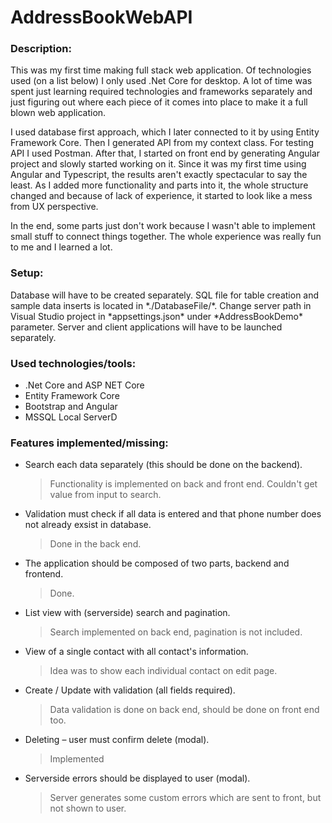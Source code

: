 # AddressBookWebAPI

<h3>Description:</h3>
<p>This was my first time making full stack web application. Of technologies used (on a list below) I only used .Net Core for desktop. A lot of time was spent just learning required technologies and frameworks separately and just figuring out where each piece of it comes into place to make it a full blown web application.</p>

<p>I used database first approach, which I later connected to it by using Entity Framework Core. Then I generated API from my context class. For testing API I used Postman. After that, I started on front end by generating Angular project and slowly started working on it. Since it was my first time using Angular and Typescript, the results aren't exactly spectacular to say the least. As I added more functionality and parts into it, the whole structure changed and because of lack of experience, it started to look like a mess from UX perspective.</p>

<p>In the end, some parts just don't work because I wasn't able to implement small stuff to connect things together. The whole experience was really fun to me and I learned a lot.</p>

<h3>Setup:</h3>
<p>Database will have to be created separately. SQL file for table creation and sample data inserts is located in *./DatabaseFile/*. Change server path in Visual Studio project in *appsettings.json* under *AddressBookDemo* parameter. Server and client applications will have to be launched separately.</p>

<h3>Used technologies/tools:</h3>

* .Net Core and ASP NET Core
* Entity Framework Core
* Bootstrap and Angular
* MSSQL Local ServerD

<h3>Features implemented/missing:</h3>

 * Search each data separately (this should be done on the backend).
   > Functionality is implemented on back and front end. Couldn't get value from input to search.
   
 * Validation must check if all data is entered and that phone number does not already exsist in database.
   > Done in the back end.
   
 * The application should be composed of two parts, backend and frontend.
   > Done.
    
 * List view with (serverside) search and pagination.
   > Search implemented on back end, pagination is not included.
   
 * View of a single contact with all contact's information.
   > Idea was to show each individual contact on edit page.
   
 * Create / Update with validation (all fields required).
   > Data validation is done on back end, should be done on front end too.
   
 * Deleting – user must confirm delete (modal).
   > Implemented

 * Serverside errors should be displayed to user (modal).
   > Server generates some custom errors which are sent to front, but not shown to user.
